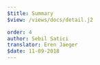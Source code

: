 ```yaml
---
$title: Summary
$view: /views/docs/detail.j2

order: 4
author: Sebil Satici
translator: Eren Jaeger
$date: 11-09-2018
---
```

